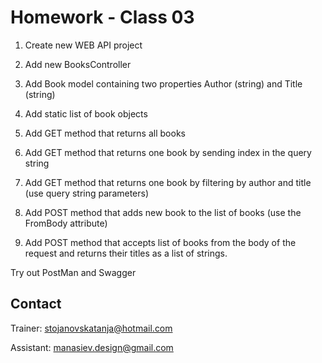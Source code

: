 # Homework - Class 03

1. Create new WEB API project

2. Add new BooksController

3. Add Book model containing two properties Author (string) and Title (string)

4. Add static list of book objects 

5. Add GET method that returns all books

6. Add GET method that returns one book by sending index in the query string

7. Add GET method that returns one book by filtering by author and title (use query string parameters)

8. Add POST method that adds new book to the list of books (use the FromBody attribute)

9. Add POST method that accepts list of  books from the body of the request and returns their titles as a list of strings.

Try out PostMan and Swagger



## Contact
Trainer: stojanovskatanja@hotmail.com

Assistant: manasiev.design@gmail.com